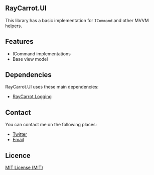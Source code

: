 ## RayCarrot.UI
This library has a basic implementation for `ICommand` and other MVVM helpers.

## Features
- ICommand implementations
- Base view model

## Dependencies
RayCarrot.UI uses these main dependencies:

- [RayCarrot.Logging](https://github.com/RayCarrot/RayCarrot.Logging)

## Contact
You can contact me on the following places:

- [Twitter](https://twitter.com/RayCarrot)
- [Email](mailto:RayCarrotMaster@gmail.com)

## Licence

[MIT License (MIT)](./LICENSE)